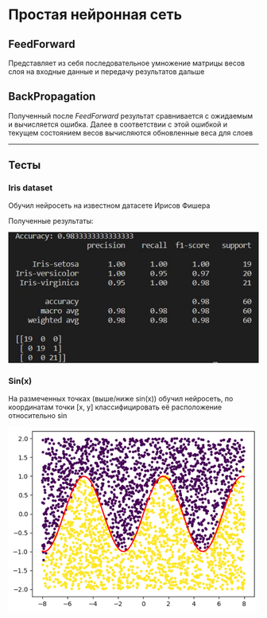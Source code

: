 # Простая нейронная сеть

## FeedForward

Представляет из себя последовательное умножение матрицы весов слоя на входные данные и передачу результатов дальше

## BackPropagation

Полученный после *FeedForward* результат сравнивается с ожидаемым и вычисляется ошибка. Далее в соответствии с этой ошибкой и текущем состоянием весов вычисляются обновленные веса для слоев


___

## Тесты

### **Iris dataset**

Обучил нейросеть на известном датасете Ирисов Фишера

Полученные результаты:

![IrisMetrics](pictures/IrisMetrics.jpg)

### **Sin(x)**

На размеченных точках (выше/ниже sin(x)) обучил нейросеть, по координатам точки [x, y] классифицировать её расположение относительно sin

![sin](pictures/sin.png)